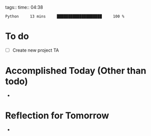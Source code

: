 tags:: 
time:: 04:38

```wakatime
Python     13 mins     ████████████████████     100 %
```


# To do
- [ ] Create new project TA

# Accomplished Today (Other than todo)
- 

# Reflection for Tomorrow
- 